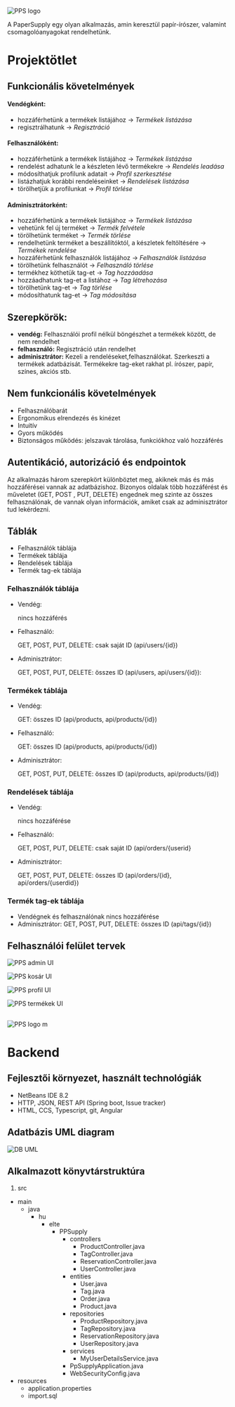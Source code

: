 ![PPS logo](/images/logo-text-black-mini.png)

A PaperSupply egy olyan alkalmazás, amin keresztül papír-írószer, valamint csomagolóanyagokat rendelhetünk.

# Projektötlet

## Funkcionális követelmények

#### Vendégként:
- hozzáférhetünk a termékek listájához → *Termékek* *listázása*
- regisztrálhatunk → *Regisztráció*

#### Felhasználóként:
- hozzáférhetünk a termékek listájához → *Termékek* *listázása*
- rendelést adhatunk le a készleten lévő termékekre → *Rendelés* *leadása*
- módosíthatjuk profilunk adatait → *Profil* *szerkesztése*
- listázhatjuk korábbi rendeléseinket → *Rendelések* *listázása*
- törölhetjük a profilunkat → *Profil* *törlése*

#### Adminisztrátorként:
- hozzáférhetünk a termékek listájához → *Termékek* *listázása*
- vehetünk fel új terméket → *Termék* *felvétele*
- törölhetünk terméket → *Termék* *törlése*
- rendelhetünk terméket a beszállítóktól, a készletek feltöltésére →  *Termékek* *rendelése*
- hozzáférhetünk felhasználók listájához → *Felhasználók* *listázása*
- törölhetünk felhasználót → *Felhasználó* *törlése*
- termékhez köthetük tag-et → *Tag* *hozzáadása*
- hozzáadhatunk tag-et a listához → *Tag* *létrehozása*
- törölhetünk tag-et → *Tag* *törlése*
- módosíthatunk tag-et → *Tag* *módosítása*

## Szerepkörök:
- **vendég:** Felhasználói profil nélkül böngészhet a termékek között, de nem rendelhet
- **felhasználó:** Regisztráció után rendelhet
- **adminisztrátor:** Kezeli a rendeléseket,felhasználókat. Szerkeszti a termékek adatbázisát. Termékekre tag-eket rakhat pl. írószer, papír, színes, akciós stb.

## Nem funkcionális követelmények
- Felhasználóbarát
- Ergonomikus elrendezés és kinézet
- Intuitív
- Gyors működés
- Biztonságos működés: jelszavak tárolása, funkciókhoz való hozzáférés

## Autentikáció, autorizáció és endpointok
Az alkalmazás három szerepkört különböztet meg, akiknek más és más hozzáférései vannak az adatbázishoz. Bizonyos oldalak több hozzáférést és műveletet (GET, POST , PUT, DELETE) engednek meg szinte az összes felhasználónak, de vannak olyan információk, amiket csak az adminisztrátor tud lekérdezni.

## Táblák
-	Felhasználók táblája
-	Termékek táblája
-	Rendelések táblája
-	Termék tag-ek táblája

### Felhasználók táblája
- 	Vendég: 

	nincs hozzáférés
-	Felhasználó: 

	GET, POST, PUT, DELETE: csak saját ID (api/users/{id}) 
-	Adminisztrátor:	

	GET, POST, PUT, DELETE: összes ID (api/users, api/users/{id}): 

### Termékek táblája
-	Vendég: 

	GET: összes ID (api/products, api/products/{id})
-	Felhasználó:

	GET: összes ID (api/products, api/products/{id})
-	Adminisztrátor:

	GET, POST, PUT, DELETE:  összes ID (api/products, api/products/{id})

### Rendelések táblája
-	Vendég: 

	nincs hozzáférése
-	Felhasználó:

	GET, POST, PUT, DELETE: csak saját ID (api/orders/{userid}
-	Adminisztrátor:	

	GET, POST, PUT, DELETE:  összes ID (api/orders/{id},  api/orders/{userdid})

### Termék tag-ek táblája
-	Vendégnek és felhasználónak nincs hozzáférése
-	Adminisztrátor:	GET, POST, PUT, DELETE:  összes ID (api/tags/{id})

## Felhasználói felület tervek
![PPS admin UI](/images/admin.png)

![PPS kosár UI](/images/kosar.png)

![PPS profil UI](/images/profil.png)

![PPS termékek UI](/images/termekek.png)
##

![PPS logo m](/images/logo-mini.png)

# Backend

## Fejlesztői környezet, használt technológiák
- NetBeans IDE 8.2
- HTTP, JSON, REST API (Spring boot, Issue tracker)
- HTML, CCS, Typescript, git, Angular

## Adatbázis UML diagram
![DB UML](/images/db_uml.PNG)

## Alkalmazott könyvtárstruktúra
1. src
- main
	- java
		- hu
			- elte
				- PPSupply
					- controllers
						- ProductController.java
						- TagController.java
						- ReservationController.java
						- UserController.java
					- entities
						- User.java
						- Tag.java
						- Order.java
						- Product.java
					- repositories
						- ProductRepository.java
						- TagRepository.java
						- ReservationRepository.java
						- UserRepository.java
					- services
						- MyUserDetailsService.java
					- PpSupplyApplication.java
					- WebSecurityConfig.java
- resources
	- application.properties
	- import.sql

